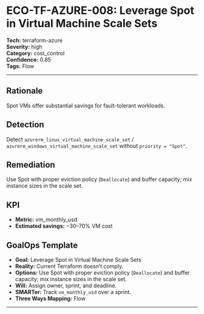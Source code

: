 # ECO-TF-AZURE-008: Leverage Spot in Virtual Machine Scale Sets

**Tech:** terraform-azure  
**Severity:** high  
**Category:** cost_control  
**Confidence:** 0.85  
**Tags:** Flow

---

## Rationale
Spot VMs offer substantial savings for fault-tolerant workloads.

## Detection
Detect `azurerm_linux_virtual_machine_scale_set` / `azurerm_windows_virtual_machine_scale_set` without `priority = "Spot"`.

## Remediation
Use Spot with proper eviction policy (`Deallocate`) and buffer capacity; mix instance sizes in the scale set.

## KPI
- **Metric:** vm_monthly_usd  
- **Estimated savings:** −30–70% VM cost

## GoalOps Template
- **Goal:** Leverage Spot in Virtual Machine Scale Sets  
- **Reality:** Current Terraform doesn’t comply.  
- **Options:** Use Spot with proper eviction policy (`Deallocate`) and buffer capacity; mix instance sizes in the scale set.  
- **Will:** Assign owner, sprint, and deadline.  
- **SMARTer:** Track `vm_monthly_usd` over a sprint.  
- **Three Ways Mapping:** Flow

---


